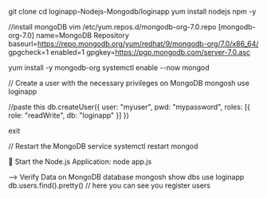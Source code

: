 git clone 
cd loginapp-Nodejs-Mongodb/loginapp
yum install nodejs npm -y

//install mongoDB
vim /etc/yum.repos.d/mongodb-org-7.0.repo
[mongodb-org-7.0]
name=MongoDB Repository
baseurl=https://repo.mongodb.org/yum/redhat/9/mongodb-org/7.0/x86_64/
gpgcheck=1
enabled=1
gpgkey=https://pgp.mongodb.com/server-7.0.asc

yum install -y mongodb-org
systemctl enable --now mongod

//	Create a user with the necessary privileges on MongoDB
mongosh
use loginapp

//paste this
db.createUser({
  user: "myuser",
  pwd: "mypassword",
  roles: [{ role: "readWrite", db: "loginapp" }]
})

exit

//	Restart the MongoDB service
systemctl restart mongod


	 Start the Node.js Application:
node app.js



--> Verify Data on MongoDB database
mongosh
show dbs
use loginapp
db.users.find().pretty()   // here you can see you register users


